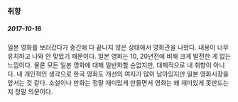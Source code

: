 ### 취향  
  
##### 2017-10-16  
  
일본 영화를 보러갔다가 중간에 다 끝나지 않은 상태에서 영화관을 나왔다. 내용이 너무 유치하고 나와 안 맞았기 때문이다. 일본 영화는 10, 20년전에 비해 크게 발전한 게 없는 느낌이다. 물론 모든 일본 영화에 대해 일반화할 순없지만, 대체적으로 내 취향이 아니다. 내 개인적인 생각으로 한국 영화도 개선의 여지가 많이 남아있지만 일본 영화시장을 앞서는 것 같다. 소설이나 만화는 정말 재미있게 만들면서 영화는 왜 재미있게 못만드는지 정말 의문이다.  
